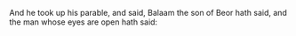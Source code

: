 And he took up his parable, and said, Balaam the son of Beor hath said, and the man whose eyes are open hath said:
